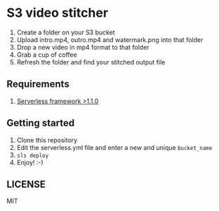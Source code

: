 # S3 video stitcher

1. Create a folder on your S3 bucket
2. Upload intro.mp4, outro.mp4 and watermark.png into that folder
3. Drop a new video in mp4 format to that folder
4. Grab a cup of coffee
5. Refresh the folder and find your stitched output file

## Requirements

1. [Serverless framework >1.1.0](https://serverless.com/)

## Getting started

1. Clone this repository
2. Edit the serverless.yml file and enter a new and unique `bucket_name`
3. `sls deploy`
4. Enjoy! :-)

## LICENSE

MIT

